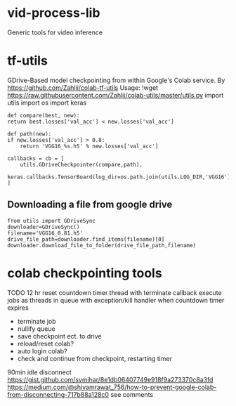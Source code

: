 # vid-process-lib
Generic tools for video inference

# tf-utils
GDrive-Based model checkpointing from within Google's Colab service.
By https://github.com/Zahlii/colab-tf-utils
Usage:
    !wget https://raw.githubusercontent.com/Zahlii/colab-utils/master/utils.py
    import utils
    import os
    import keras

    def compare(best, new):
    return best.losses['val_acc'] < new.losses['val_acc']

    def path(new):
    if new.losses['val_acc'] > 0.8:
        return 'VGG16_%s.h5' % new.losses['val_acc']

    callbacks = cb = [
        utils.GDriveCheckpointer(compare,path),
        keras.callbacks.TensorBoard(log_dir=os.path.join(utils.LOG_DIR,'VGG16'))
    ]

## Downloading a file from google drive
    from utils import GDriveSync
    downloader=GDriveSync()
    filename='VGG16_0.81.h5'
    drive_file_path=downloader.find_items(filename)[0]
    downloader.download_file_to_folder(drive_file_path,filename)


# colab checkpointing tools
TODO
12 hr reset
countdown timer thread with terminate callback
execute jobs as threads in queue with exception/kill handler
when countdown timer expires
- terminate job
- nullify queue
- save checkpoint ect. to drive
- reload/reset colab?
- auto login colab?
- check and continue from checkpoint, restarting timer

90min idle disconnect 
https://gist.github.com/svmihar/8e1db06407749e918f9a273370c8a3fd
https://medium.com/@shivamrawat_756/how-to-prevent-google-colab-from-disconnecting-717b88a128c0 see comments
